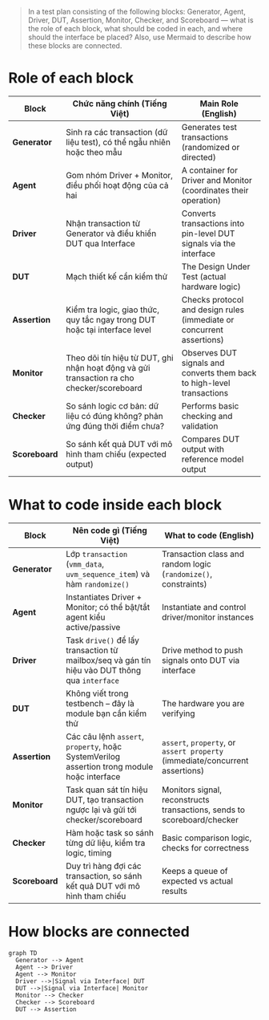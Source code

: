 > In a test plan consisting of the following blocks: Generator, Agent, Driver, DUT, Assertion, Monitor, Checker, and Scoreboard — what is the role of each block, what should be coded in each, and where should the interface be placed? Also, use Mermaid to describe how these blocks are connected.


# Role of each block

| Block          | Chức năng chính (Tiếng Việt)                                                              | Main Role (English)                                                    |
| -------------- | ----------------------------------------------------------------------------------------- | ---------------------------------------------------------------------- |
| **Generator**  | Sinh ra các transaction (dữ liệu test), có thể ngẫu nhiên hoặc theo mẫu                   | Generates test transactions (randomized or directed)                   |
| **Agent**      | Gom nhóm Driver + Monitor, điều phối hoạt động của cả hai                                 | A container for Driver and Monitor (coordinates their operation)       |
| **Driver**     | Nhận transaction từ Generator và điều khiển DUT qua Interface                             | Converts transactions into pin-level DUT signals via the interface     |
| **DUT**        | Mạch thiết kế cần kiểm thử                                                                | The Design Under Test (actual hardware logic)                          |
| **Assertion**  | Kiểm tra logic, giao thức, quy tắc ngay trong DUT hoặc tại interface level                | Checks protocol and design rules (immediate or concurrent assertions)  |
| **Monitor**    | Theo dõi tín hiệu từ DUT, ghi nhận hoạt động và gửi transaction ra cho checker/scoreboard | Observes DUT signals and converts them back to high-level transactions |
| **Checker**    | So sánh logic cơ bản: dữ liệu có đúng không? phản ứng đúng thời điểm chưa?                | Performs basic checking and validation                                 |
| **Scoreboard** | So sánh kết quả DUT với mô hình tham chiếu (expected output)                              | Compares DUT output with reference model output                        |

# What to code inside each block

| Block          | Nên code gì (Tiếng Việt)                                                                       | What to code (English)                                                       |
| -------------- | ---------------------------------------------------------------------------------------------- | ---------------------------------------------------------------------------- |
| **Generator**  | Lớp `transaction` (`vmm_data`, `uvm_sequence_item`) và hàm `randomize()`                       | Transaction class and random logic (`randomize()`, constraints)              |
| **Agent**      | Instantiates Driver + Monitor; có thể bật/tắt agent kiểu active/passive                        | Instantiate and control driver/monitor instances                             |
| **Driver**     | Task `drive()` để lấy transaction từ mailbox/seq và gán tín hiệu vào DUT thông qua `interface` | Drive method to push signals onto DUT via interface                          |
| **DUT**        | Không viết trong testbench – đây là module bạn cần kiểm thử                                    | The hardware you are verifying                                               |
| **Assertion**  | Các câu lệnh `assert`, `property`, hoặc SystemVerilog assertion trong module hoặc interface    | `assert`, `property`, or `assert property` (immediate/concurrent assertions) |
| **Monitor**    | Task quan sát tín hiệu DUT, tạo transaction ngược lại và gửi tới checker/scoreboard            | Monitors signal, reconstructs transactions, sends to scoreboard/checker      |
| **Checker**    | Hàm hoặc task so sánh từng dữ liệu, kiểm tra logic, timing                                     | Basic comparison logic, checks for correctness                               |
| **Scoreboard** | Duy trì hàng đợi các transaction, so sánh kết quả DUT với mô hình tham chiếu                   | Keeps a queue of expected vs actual results                                  |

# How blocks are connected

```mermaid
graph TD
  Generator --> Agent
  Agent --> Driver
  Agent --> Monitor
  Driver -->|Signal via Interface| DUT
  DUT -->|Signal via Interface| Monitor
  Monitor --> Checker
  Checker --> Scoreboard
  DUT --> Assertion

```